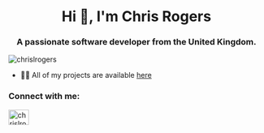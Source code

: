 <h1 align="center">Hi 👋, I'm Chris Rogers</h1>
<h3 align="center">A passionate software developer from the United Kingdom.</h3>

<p align="left"> <img src="https://komarev.com/ghpvc/?username=chrislrogers&label=Profile%20views&color=0e75b6&style=flat" alt="chrislrogers" /> </p>

- 👨‍💻 All of my projects are available [here](https://github.com/chrislrogers?tab=repositories)

<h3 align="left">Connect with me:</h3>
<p align="left">
<a href="https://codepen.io/chrislrogers" target="blank"><img align="center" src="https://raw.githubusercontent.com/rahuldkjain/github-profile-readme-generator/master/src/images/icons/Social/codepen.svg" alt="chrislrogers" height="30" width="40" /></a>
</p>

